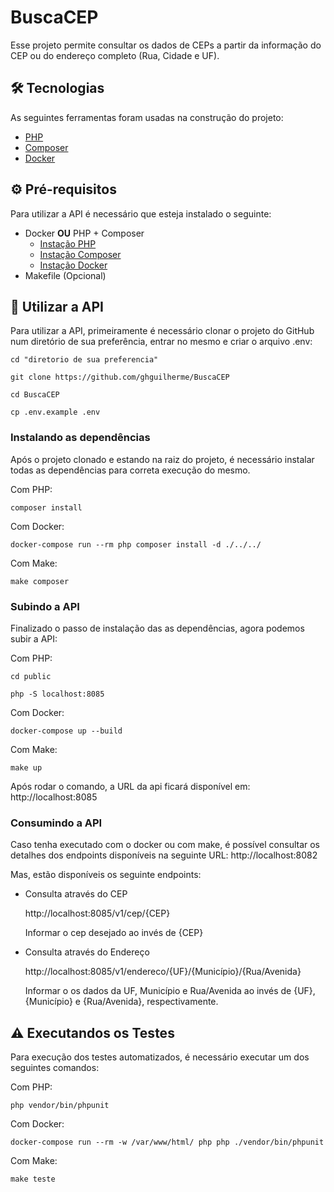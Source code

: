 # BuscaCEP

Esse projeto permite consultar os dados de CEPs a partir da informação do CEP ou do endereço completo (Rua, Cidade e UF).

## 🛠️ Tecnologias

As seguintes ferramentas foram usadas na construção do projeto:

- [PHP](https://www.php.net/)
- [Composer](https://getcomposer.org/)
- [Docker](https://www.docker.com/)

## ⚙️ Pré-requisitos

Para utilizar a API é necessário que esteja instalado o seguinte:

* Docker **OU** PHP + Composer
    - [Instação PHP](https://www.php.net/manual/pt_BR/install.php)
    - [Instação Composer](https://getcomposer.org/doc/00-intro.md#installation-linux-unix-macos)
    - [Instação Docker](https://docs.docker.com/get-docker/)
* Makefile (Opcional)

## 🚀 Utilizar a API

Para utilizar a API, primeiramente é necessário clonar o projeto do GitHub num diretório de sua preferência, entrar no mesmo e criar o arquivo .env:

```shell
cd "diretorio de sua preferencia"

git clone https://github.com/ghguilherme/BuscaCEP

cd BuscaCEP

cp .env.example .env
```

### Instalando as dependências

Após o projeto clonado e estando na raiz do projeto, é necessário instalar todas as dependências para correta execução do mesmo.

Com PHP:

```shell
composer install
```

Com Docker:

```shell
docker-compose run --rm php composer install -d ./../../
```

Com Make:

```shell
make composer
```

### Subindo a API

Finalizado o passo de instalação das as dependências, agora podemos subir a API:

Com PHP:

```shell
cd public

php -S localhost:8085
```

Com Docker:

```shell
docker-compose up --build
```

Com Make:

```shell
make up
```

Após rodar o comando, a URL da api ficará disponível em:
http://localhost:8085

### Consumindo a API

Caso tenha executado com o docker ou com make, é possível consultar os detalhes dos endpoints disponíveis na seguinte URL:
http://localhost:8082

Mas, estão disponíveis os seguinte endpoints:

- Consulta através do CEP

    http://localhost:8085/v1/cep/{CEP}

    Informar o cep desejado ao invés de {CEP}

- Consulta através do Endereço

    http://localhost:8085/v1/endereco/{UF}/{Município}/{Rua/Avenida}

    Informar o os dados da UF, Município e Rua/Avenida ao invés de {UF}, {Município} e {Rua/Avenida}, respectivamente.

## ⚠️ Executandos os Testes

Para execução dos testes automatizados, é necessário executar um dos seguintes comandos:

Com PHP:

```shell
php vendor/bin/phpunit
```

Com Docker:

```shell
docker-compose run --rm -w /var/www/html/ php php ./vendor/bin/phpunit
```

Com Make:

```shell
make teste
```